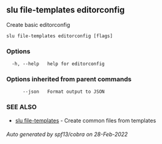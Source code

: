 ## slu file-templates editorconfig

Create basic editorconfig

```
slu file-templates editorconfig [flags]
```

### Options

```
  -h, --help   help for editorconfig
```

### Options inherited from parent commands

```
      --json   Format output to JSON
```

### SEE ALSO

* [slu file-templates](slu_file-templates.md)	 - Create common files from templates

###### Auto generated by spf13/cobra on 28-Feb-2022
